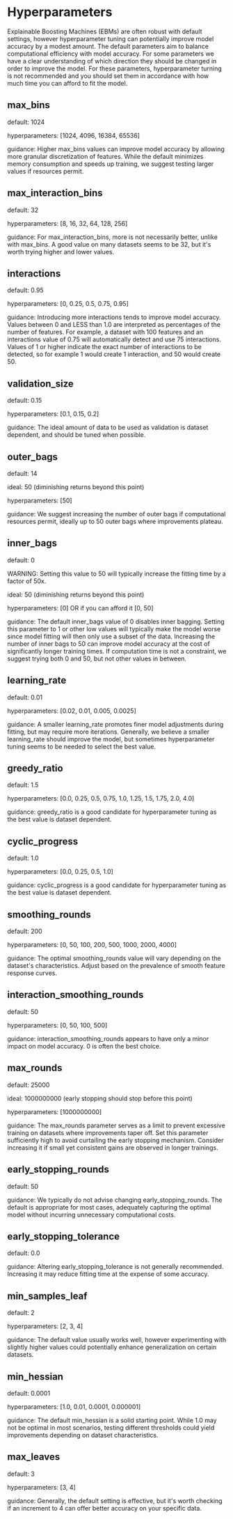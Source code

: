 # Hyperparameters

Explainable Boosting Machines (EBMs) are often robust with default settings, however hyperparameter tuning can potentially improve model accuracy by a modest amount. The default parameters aim to balance computational efficiency with model accuracy. For some parameters we have a clear understanding of which direction they should be changed in order to improve the model. For these parameters, hyperparameter turning is not recommended and you should set them in accordance with how much time you can afford to fit the model.

## max_bins
default: 1024

hyperparameters: [1024, 4096, 16384, 65536]

guidance: Higher max_bins values can improve model accuracy by allowing more granular discretization of features. While the default minimizes memory consumption and speeds up training, we suggest testing larger values if resources permit.

## max_interaction_bins
default: 32

hyperparameters: [8, 16, 32, 64, 128, 256]

guidance: For max_interaction_bins, more is not necessarily better, unlike with max_bins. A good value on many datasets seems to be 32, but it's worth trying higher and lower values.

## interactions
default: 0.95

hyperparameters: [0, 0.25, 0.5, 0.75, 0.95]

guidance: Introducing more interactions tends to improve model accuracy. Values between 0 and LESS than 1.0 are interpreted as percentages of the number of features. For example, a dataset with 100 features and an interactions value of 0.75 will automatically detect and use 75 interactions. Values of 1 or higher indicate the exact number of interactions to be detected, so for example 1 would create 1 interaction, and 50 would create 50.

## validation_size
default: 0.15

hyperparameters: [0.1, 0.15, 0.2]

guidance: The ideal amount of data to be used as validation is dataset dependent, and should be tuned when possible.

## outer_bags
default: 14

ideal: 50 (diminishing returns beyond this point)

hyperparameters: [50]

guidance: We suggest increasing the number of outer bags if computational resources permit, ideally up to 50 outer bags where improvements plateau.

## inner_bags
default: 0

WARNING: Setting this value to 50 will typically increase the fitting time by a factor of 50x.

ideal: 50 (diminishing returns beyond this point)

hyperparameters: [0] OR if you can afford it [0, 50]

guidance: The default inner_bags value of 0 disables inner bagging. Setting this parameter to 1 or other low values will typically make the model worse since model fitting will then only use a subset of the data. Increasing the number of inner bags to 50 can improve model accuracy at the cost of significantly longer training times. If computation time is not a constraint, we suggest trying both 0 and 50, but not other values in between.

## learning_rate
default: 0.01

hyperparameters: [0.02, 0.01, 0.005, 0.0025]

guidance: A smaller learning_rate promotes finer model adjustments during fitting, but may require more iterations. Generally, we believe a smaller learning_rate should improve the model, but sometimes hyperparameter tuning seems to be needed to select the best value.

## greedy_ratio
default: 1.5

hyperparameters: [0.0, 0.25, 0.5, 0.75, 1.0, 1.25, 1.5, 1.75, 2.0, 4.0]

guidance: greedy_ratio is a good candidate for hyperparameter tuning as the best value is dataset dependent.

## cyclic_progress
default: 1.0

hyperparameters: [0.0, 0.25, 0.5, 1.0]

guidance: cyclic_progress is a good candidate for hyperparameter tuning as the best value is dataset dependent.

## smoothing_rounds
default: 200

hyperparameters: [0, 50, 100, 200, 500, 1000, 2000, 4000]

guidance: The optimal smoothing_rounds value will vary depending on the dataset's characteristics. Adjust based on the prevalence of smooth feature response curves.

## interaction_smoothing_rounds
default: 50

hyperparameters: [0, 50, 100, 500]

guidance: interaction_smoothing_rounds appears to have only a minor impact on model accuracy. 0 is often the best choice.

## max_rounds
default: 25000

ideal: 1000000000 (early stopping should stop before this point)

hyperparameters: [1000000000]

guidance: The max_rounds parameter serves as a limit to prevent excessive training on datasets where improvements taper off. Set this parameter sufficiently high to avoid curtailing the early stopping mechanism. Consider increasing it if small yet consistent gains are observed in longer trainings.

## early_stopping_rounds
default: 50

guidance: We typically do not advise changing early_stopping_rounds. The default is appropriate for most cases, adequately capturing the optimal model without incurring unnecessary computational costs.

## early_stopping_tolerance
default: 0.0

guidance: Altering early_stopping_tolerance is not generally recommended. Increasing it may reduce fitting time at the expense of some accuracy.

## min_samples_leaf
default: 2

hyperparameters: [2, 3, 4]

guidance: The default value usually works well, however experimenting with slightly higher values could potentially enhance generalization on certain datasets.

## min_hessian
default: 0.0001

hyperparameters: [1.0, 0.01, 0.0001, 0.000001]

guidance: The default min_hessian is a solid starting point. While 1.0 may not be optimal in most scenarios, testing different thresholds could yield improvements depending on dataset characteristics.

## max_leaves
default: 3

hyperparameters: [3, 4]

guidance: Generally, the default setting is effective, but it's worth checking if an increment to 4 can offer better accuracy on your specific data.
